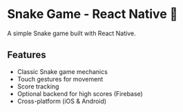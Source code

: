 # Snake Game - React Native 🐍

A simple Snake game built with React Native.

## Features
- Classic Snake game mechanics
- Touch gestures for movement
- Score tracking
- Optional backend for high scores (Firebase)
- Cross-platform (iOS & Android)
